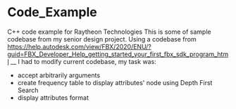 # Code_Example
C++ code example for Raytheon Technologies
This is some of sample codebase from my senior design project. Using a codebase from https://help.autodesk.com/view/FBX/2020/ENU/?guid=FBX_Developer_Help_getting_started_your_first_fbx_sdk_program_html __
I had to modify current codebase, my task was:
- accept arbitrarily arguments
- create frequency table to display attributes' node using Depth First Search
- display attributes format
